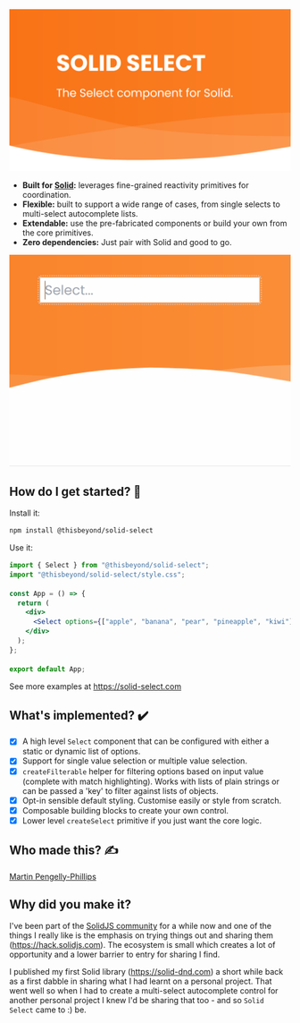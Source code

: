 <a href="https://solid-select.com">
    <img
      alt="Solid Select- The Select component for Solid."
      src="./resources/solid-select-1.png">
  </a>

- **Built for [Solid](https://solidjs.com/):** leverages fine-grained reactivity
  primitives for coordination.
- **Flexible:** built to support a wide range of cases, from single selects to
  multi-select autocomplete lists.
- **Extendable:** use the pre-fabricated components or build your own from the
  core primitives.
- **Zero dependencies:** Just pair with Solid and good to go.

![solid select preview](./resources/solid-select-preview.gif?raw=true)

## How do I get started? 🧭

Install it:

```bash
npm install @thisbeyond/solid-select
```

Use it:

```jsx
import { Select } from "@thisbeyond/solid-select";
import "@thisbeyond/solid-select/style.css";

const App = () => {
  return (
    <div>
      <Select options={["apple", "banana", "pear", "pineapple", "kiwi"]} />
    </div>
  );
};

export default App;
```

See more examples at https://solid-select.com

## What's implemented? ✔️

- [x] A high level `Select` component that can be configured with either a
  static or dynamic list of options.
- [x] Support for single value selection or multiple value selection.
- [x] `createFilterable` helper for filtering options based on input value
  (complete with match highlighting). Works with lists of plain strings or can
  be passed a 'key' to filter against lists of objects.
- [x] Opt-in sensible default styling. Customise easily or style from scratch.
- [x] Composable building blocks to create your own control.
- [x] Lower level `createSelect` primitive if you just want the core logic.

## Who made this? ✍

[Martin Pengelly-Phillips](https://twitter.com/thesociablenet)

## Why did you make it?

I've been part of the [SolidJS community](https://discord.com/invite/solidjs)
for a while now and one of the things I really like is the emphasis on trying
things out and sharing them (https://hack.solidjs.com). The ecosystem is small
which creates a lot of opportunity and a lower barrier to entry for sharing I
find.

I published my first Solid library (https://solid-dnd.com) a short while back as
a first dabble in sharing what I had learnt on a personal project. That went
well so when I had to create a multi-select autocomplete control for another
personal project I knew I'd be sharing that too - and so `Solid Select` came to :)
be.
